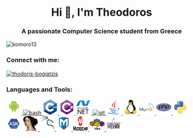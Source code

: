 <h1 align="center">Hi 👋, I'm Theodoros</h1>
<h3 align="center">A passionate Computer Science student from Greece</h3>

<p align="left"> <img src="https://komarev.com/ghpvc/?username=komoro13&label=Profile%20views&color=0e75b6&style=flat" alt="komoro13" /> </p>

<h3 align="left">Connect with me:</h3>
<p align="left">
<a href="https://linkedin.com/in/thodoris-bogiatzis" target="blank"><img align="center" src="https://raw.githubusercontent.com/rahuldkjain/github-profile-readme-generator/master/src/images/icons/Social/linked-in-alt.svg" alt="thodoris-bogiatzis" height="30" width="40" /></a>
</p>

<h3 align="left">Languages and Tools:</h3>
<p align="left"> 

<a href="https://developer.android.com" target="_blank" rel="noreferrer">
<img src="https://raw.githubusercontent.com/devicons/devicon/master/icons/android/android-original-wordmark.svg" alt="android" width="40" height="40"/> 
</a> 

<a href="https://www.gnu.org/software/bash/" target="_blank" rel="noreferrer"> 
<img src="https://www.vectorlogo.zone/logos/gnu_bash/gnu_bash-icon.svg" alt="bash" width="40" height="40"/> </a> 

<a href="https://www.w3schools.com/cpp/" target="_blank" rel="noreferrer"> 
<img src="https://raw.githubusercontent.com/devicons/devicon/master/icons/cplusplus/cplusplus-original.svg" alt="cplusplus" width="40" height="40"/> 
</a> 

<a href="https://www.w3schools.com/cs/" target="_blank" rel="noreferrer"> 
<img src="https://raw.githubusercontent.com/devicons/devicon/master/icons/csharp/csharp-original.svg" alt="csharp" width="40" height="40"/> 
</a> 

<a href="https://dotnet.microsoft.com/" target="_blank" rel="noreferrer"> 
<img src="https://raw.githubusercontent.com/devicons/devicon/master/icons/dot-net/dot-net-original-wordmark.svg" alt="dotnet" width="40" height="40"/> 
</a> 

<a href="https://git-scm.com/" target="_blank" rel="noreferrer"> 
<img src="https://www.vectorlogo.zone/logos/git-scm/git-scm-icon.svg" alt="git" width="40" height="40"/> 
</a> 

<a href="https://www.java.com" target="_blank" rel="noreferrer"> 
<img src="https://raw.githubusercontent.com/devicons/devicon/master/icons/java/java-original.svg" alt="java" width="40" height="40"/> 
</a> 

<a href="https://www.linux.org/" target="_blank" rel="noreferrer"> 
<img src="https://raw.githubusercontent.com/devicons/devicon/master/icons/linux/linux-original.svg" alt="linux" width="40" height="40"/> 
</a> 

<a href="https://www.mysql.com/" target="_blank" rel="noreferrer"> 
<img src="https://raw.githubusercontent.com/devicons/devicon/master/icons/mysql/mysql-original-wordmark.svg" alt="mysql" width="40" height="40"/>
</a> 



<a href="https://www.php.net" target="_blank" rel="noreferrer"> 
<img src="https://raw.githubusercontent.com/devicons/devicon/master/icons/php/php-original.svg" alt="php" width="40" height="40"/> 
</a> 

<a href="https://www.python.org" target="_blank" rel="noreferrer">
<img src="https://raw.githubusercontent.com/devicons/devicon/master/icons/python/python-original.svg" alt="python" width="40" height="40"/> 
</a>

<img src="rsc/assembly_logo.jpg" alt="php" width="40" height="40"/> 

<a href="https://hex-rays.com/ida-pro" target="_blank" rel="noreferrer">
<img src="rsc/ida_logo.png" alt="python" width="40" height="40"/> 
</a>

<a href="https://www.kali.org/" target="_blank" rel="noreferrer">
<img src="rsc/kali_logo.png" alt="python" width="40" height="40"/> 
</a>

<a href="https://www.metasploit.com/" target="_blank" rel="noreferrer">
<img src="rsc/metasploit_logo.png" alt="python" width="40" height="40"/> 
</a>

<a href="https://www.microchip.com/en-us/products/microcontrollers-and-microprocessors" target="_blank" rel="noreferrer">
<img src="rsc/microchip_logo.png" alt="python" width="40" height="40"/> 
</a>

<a href="https://learn.microsoft.com/en-us/office/vba/api/overview/language-reference" target="_blank" rel="noreferrer">
<img src="rsc/VBA_logo.png" alt="python" width="40" height="40"/> 
</a>

<a href="https://www.wireshark.org/" target="_blank" rel="noreferrer">
<img src="rsc/Wireshark.png" alt="python" width="40" height="40"/> 
</a>

</p>
